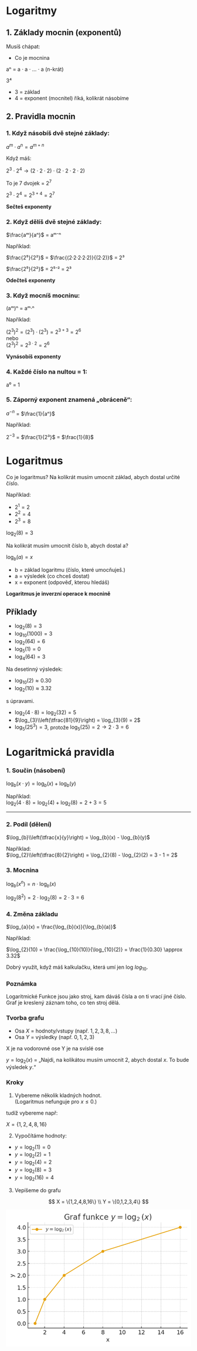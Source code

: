 # Logaritmy

## 1. Základy mocnin (exponentů)

Musíš chápat:
- Co je mocnina

aⁿ = a · a · ... · a (n-krát)

3⁴  
- 3 = základ  
- 4 = exponent (mocnitel) říká, kolikrát násobíme  

## 2. Pravidla mocnin

### 1. Když násobíš dvě stejné základy:

$a^{m} \cdot a^{n} = a^{m+n}$

Když máš:  

$2^{3} \cdot 2^{4} → (2 \cdot 2 \cdot 2) \cdot (2 \cdot 2 \cdot 2 \cdot 2)$  

To je 7 dvojek = $2^{7}$  

$2^{3} \cdot 2^{4} = 2^{3+4} = 2^{7}$

**Sečteš exponenty**

### 2. Když dělíš dvě stejné základy:

$\frac{aᵐ}{aⁿ}$ = aᵐ⁻ⁿ

Například:

$\frac{2⁵}{2²}$ = $\frac{(2·2·2·2·2)}{(2·2)}$  = 2³

$\frac{2⁵}{2²}$ = 2⁵⁻² = 2³

**Odečteš exponenty**

### 3. Když mocníš mocninu:

(aᵐ)ⁿ = aᵐ·ⁿ

Například:

$(2^{3})^{2} = (2^{3}) \cdot (2^{3}) = 2^{3+3} = 2^{6}$  
nebo  
$(2^{3})^{2} = 2^{3 \cdot 2} = 2^{6}$

**Vynásobíš exponenty**

### 4. Každé číslo na nultou = 1:

a⁰ = 1

### 5. Záporný exponent znamená „obráceně“:

$a^{-n}$ = $\frac{1}{aⁿ}$

Například:

$2^{-3}$ = $\frac{1}{2³}$ = $\frac{1}{8}$


# Logaritmus

Co je logaritmus?
Na kolikrát musím umocnit základ, abych dostal určité číslo.

Například:
- $2^{1} = 2$
- $2^{2} = 4$
- $2^{3} = 8$

$\log_{2}(8) = 3$

Na kolikrát musím umocnit číslo b, abych dostal a?

$\log_{b}(a) = x$

- b = základ logaritmu (číslo, které umocňuješ.)
- a = výsledek (co chceš dostat) 
- x = exponent (odpověď, kterou hledáš)

**Logaritmus je inverzní operace k mocnině**

## Příklady

- $\log_{2}(8) = 3$
- $\log_{10}(1000) = 3$
- $\log_{2}(64) = 6$
- $\log_{5}(1) = 0$
- $\log_{4}(64) = 3$

Na desetinný výsledek: 
- $\log_{10}(2) \approx 0.30$
- $\log_{2}(10) \approx 3.32$


s úpravami.

- $\log_{2}(4 \cdot 8) = \log_{2}(32) = 5$
- $\log_{3}\\left(\tfrac{81}{9}\right) = \log_{3}(9) = 2$
- $\log_{5}(25^{3}) = 3$, protože $\log_{5}(25) = 2 → 2 \cdot 3 = 6$


# Logaritmická pravidla

### 1. Součin (násobení)

$\log_{b}(x \cdot y) = \log_{b}(x) + \log_{b}(y)$

Například:  
$\log_{2}(4 \cdot 8) = \log_{2}(4) + \log_{2}(8) = 2 + 3 = 5$

---

### 2. Podíl (dělení)

$\log_{b}\\left(\tfrac{x}{y}\right) = \log_{b}(x) - \log_{b}(y)$

Například:  
$\log_{2}\\left(\tfrac{8}{2}\right) = \log_{2}(8) - \log_{2}(2) = 3 - 1 = 2$


### 3. Mocnina

$\log_{b}(x^{n}) = n \cdot \log_{b}(x)$


$\log_{2}(8^{2}) = 2 \cdot \log_{2}(8) = 2 \cdot 3 = 6$

### 4. Změna základu

$\log_{a}(x) = \frac{\log_{b}(x)}{\log_{b}(a)}$

Například:

$\log_{2}(10) = \frac{\log_{10}(10)}{\log_{10}(2)} = \frac{1}{0.30} \approx 3.32$

Dobrý využít, když máš kalkulačku, která umí jen log $log_{10}$.

### Poznámka
Logaritmické Funkce jsou jako stroj, kam dáváš čísla a on ti vrací jiné číslo. Graf je kreslený záznam toho, co ten stroj dělá.


### Tvorba grafu
- Osa $X$ = hodnoty/vstupy (např. $1,2,3,8,\dots$)  
- Osa $Y$ = výsledky (např. $0,1,2,3$)  

X je na vodorovné ose
Y je na svislé ose

$y = \log_{2}(x)$   = „Najdi, na kolikátou musím umocnit 2, abych dostal $x$. To bude výsledek $y$.“

### Kroky

1. Vybereme několik kladných hodnot.  
   (Logaritmus nefunguje pro $x \leq 0$.)  

tudíž vybereme např:

$X = \{1,2,4,8,16\}$

2. Vypočítáme hodnoty:  

- $y = \log_{2}(1) = 0$  
- $y = \log_{2}(2) = 1$  
- $y = \log_{2}(4) = 2$  
- $y = \log_{2}(8) = 3$  
- $y = \log_{2}(16) = 4$ 

3. Vepíšeme do grafu

$$
X = \{1,2,4,8,16\} \\
Y = \{0,1,2,3,4\}
$$

![Graf](pictures/log2_graph.png)